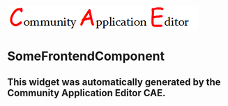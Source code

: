 ![CAE](https://github.com/CAE-Mario/application-SomeQuiz/blob/gh-pages/frontendComponent-SomeFrontendComponent/img/logo.png)  

SomeFrontendComponent
===================


This widget was automatically generated by the Community Application Editor CAE.  
---------------
